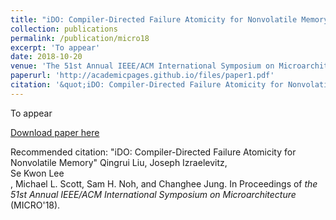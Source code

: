 ```yaml
---
title: "iDO: Compiler-Directed Failure Atomicity for Nonvolatile Memory"
collection: publications
permalink: /publication/micro18
excerpt: 'To appear'
date: 2018-10-20
venue: 'The 51st Annual IEEE/ACM International Symposium on Microarchitecture (MICRO'18)'
paperurl: 'http://academicpages.github.io/files/paper1.pdf'
citation: '&quot;iDO: Compiler-Directed Failure Atomicity for Nonvolatile Memory&quot; Qingrui Liu, Joseph Izraelevitz, <br>Se Kwon Lee</br>, Michael L. Scott, Sam H. Noh, and Changhee Jung. In Proceedings of <i>the 51st Annual IEEE/ACM International Symposium on Microarchitecture</i> (MICRO'18).'
---
```

To appear

[Download paper here](http://academicpages.github.io/files/paper1.pdf)

Recommended citation: "iDO: Compiler-Directed Failure Atomicity for Nonvolatile Memory" Qingrui Liu, Joseph Izraelevitz, <br>Se Kwon Lee</br>, Michael L. Scott, Sam H. Noh, and Changhee Jung. In Proceedings of <i>the 51st Annual IEEE/ACM International Symposium on Microarchitecture</i> (MICRO'18).

